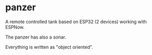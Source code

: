 # panzer

A remote controlled tank based on ESP32 (2 devices) working with ESPNow.

The panzer has also a sonar.

Everything is written as "object oriented".

